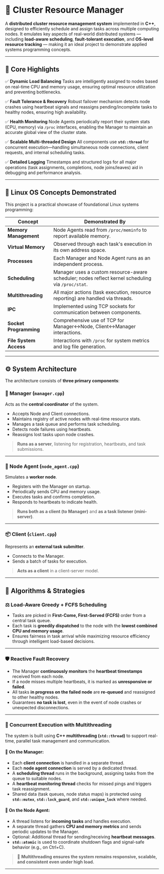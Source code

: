 
# 🚀 Cluster Resource Manager

A **distributed cluster resource management system** implemented in **C++**, designed to efficiently schedule and assign tasks across multiple computing nodes. It emulates key aspects of real-world distributed systems — including **load-aware scheduling**, **fault-tolerant execution**, and **OS-level resource tracking** — making it an ideal project to demonstrate applied systems programming concepts.

---

## 🌟 Core Highlights

✅ **Dynamic Load Balancing**
Tasks are intelligently assigned to nodes based on real-time CPU and memory usage, ensuring optimal resource utilization and preventing bottlenecks.

✅ **Fault Tolerance & Recovery**
Robust failover mechanism detects node crashes using heartbeat signals and reassigns pending/incomplete tasks to healthy nodes, ensuring high availability.

✅ **Health Monitoring**
Node Agents periodically report their system stats (CPU, memory) via `/proc` interfaces, enabling the Manager to maintain an accurate global view of the cluster state.

✅ **Scalable Multi-threaded Design**
All components use **`std::thread`** for concurrent execution—handling simultaneous node connections, client requests, and internal scheduling tasks.

✅ **Detailed Logging**
Timestamps and structured logs for all major operations (task assignments, completions, node joins/leaves) aid in debugging and performance analysis.

---

## 🧠 Linux OS Concepts Demonstrated

This project is a practical showcase of foundational Linux systems programming:

| Concept                | Demonstrated By                                                                                   |
| ---------------------- | ------------------------------------------------------------------------------------------------- |
| **Memory Management**  | Node Agents read from `/proc/meminfo` to report available memory.                                 |
| **Virtual Memory**     | Observed through each task's execution in its own address space.                                  |
| **Processes**          | Each Manager and Node Agent runs as an independent process.                                       |
| **Scheduling**         | Manager uses a custom resource-aware scheduler; nodes reflect kernel scheduling via `/proc/stat`. |
| **Multithreading**     | All major actions (task execution, resource reporting) are handled via threads.                   |
| **IPC**                | Implemented using TCP sockets for communication between components.                               |
| **Socket Programming** | Comprehensive use of TCP for Manager↔Node, Client↔Manager interactions.                           |
| **File System Access** | Interactions with `/proc` for system metrics and log file generation.                             |

---

## ⚙️ System Architecture

The architecture consists of **three primary components**:

### 🧠 Manager (`manager.cpp`)

Acts as the **central coordinator** of the system.

* Accepts Node and Client connections.
* Maintains registry of active nodes with real-time resource stats.
* Manages a task queue and performs task scheduling.
* Detects node failures using heartbeats.
* Reassigns lost tasks upon node crashes.

> **Runs as a server**, listening for registration, heartbeats, and task submissions.

---

### 🧩 Node Agent (`node_agent.cpp`)

Simulates a **worker node**.

* Registers with the Manager on startup.
* Periodically sends CPU and memory usage.
* Executes tasks and confirms completion.
* Responds to heartbeats to indicate health.

> **Runs both as a client (to Manager)** and **as a task listener (mini-server)**.

---

### 📦 Client (`client.cpp`)

Represents an **external task submitter**.

* Connects to the Manager.
* Sends a batch of tasks for execution.

> **Acts as a client** in a client-server model.

---

## 🧮 Algorithms & Strategies

### ⚖️ Load-Aware Greedy + FCFS Scheduling

* Tasks are picked in **First-Come, First-Served (FCFS)** order from a central task queue.
* Each task is **greedily dispatched** to the node with the **lowest combined CPU and memory usage**.
* Ensures fairness in task arrival while maximizing resource efficiency through intelligent load-based decisions.

---

### 🛡️ Reactive Fault Recovery

* The Manager **continuously monitors** the **heartbeat timestamps** received from each node.
* If a node misses multiple heartbeats, it is marked as **unresponsive or failed**.
* All tasks **in progress on the failed node** are **re-queued** and reassigned to other healthy nodes.
* Guarantees **no task is lost**, even in the event of node crashes or unexpected disconnections.

---

### 🔄 Concurrent Execution with Multithreading

The system is built using **C++ multithreading (`std::thread`)** to support real-time, parallel task management and communication.

#### 🔹 On the Manager:

* Each **client connection** is handled in a separate thread.
* Each **node agent connection** is served by a dedicated thread.
* A **scheduling thread** runs in the background, assigning tasks from the queue to suitable nodes.
* A **heartbeat monitoring thread** checks for missed pings and triggers task reassignment.
* Shared data (task queues, node status maps) is protected using **`std::mutex`**, **`std::lock_guard`**, and **`std::unique_lock`** where needed.

#### 🔹 On the Node Agent:

* A thread listens for **incoming tasks** and handles execution.
* A separate thread gathers **CPU and memory metrics** and sends periodic updates to the Manager.
* Optional: Additional thread for sending/receiving **heartbeat messages**.
* **`std::atomic`** is used to coordinate shutdown flags and signal-safe behavior (e.g., on Ctrl+C).

> 🧵 **Multithreading ensures the system remains responsive, scalable, and consistent even under high load.**

---

